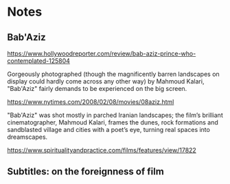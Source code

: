 # Notes

## Bab'Aziz

https://www.hollywoodreporter.com/review/bab-aziz-prince-who-contemplated-125804

Gorgeously photographed (though the magnificently barren landscapes on display could hardly come across any other way) by Mahmoud Kalari, "Bab'Aziz" fairly demands to be experienced on the big screen. 

https://www.nytimes.com/2008/02/08/movies/08aziz.html

"Bab'Aziz" was shot mostly in parched Iranian landscapes; the film’s brilliant cinematographer, Mahmoud Kalari, frames the dunes, rock formations and sandblasted village and cities with a poet’s eye, turning real spaces into dreamscapes.

https://www.spiritualityandpractice.com/films/features/view/17822

## Subtitles: on the foreignness of film 

